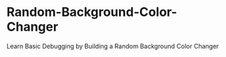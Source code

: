 # Random-Background-Color-Changer
Learn Basic Debugging by Building a Random Background Color Changer
